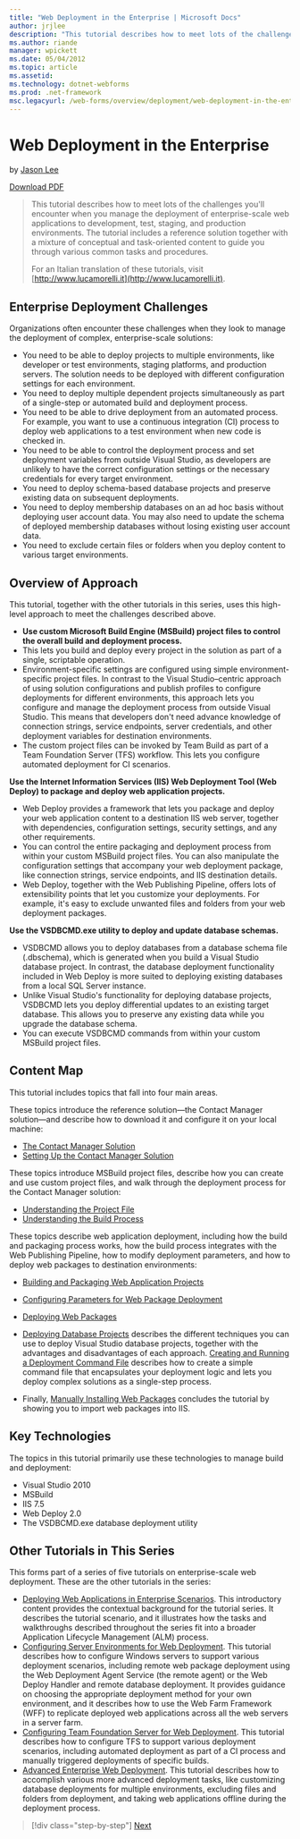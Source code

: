 ```yaml
---
title: "Web Deployment in the Enterprise | Microsoft Docs"
author: jrjlee
description: "This tutorial describes how to meet lots of the challenges you&#x27;ll encounter when you manage the deployment of enterprise-scale web applications to devel..."
ms.author: riande
manager: wpickett
ms.date: 05/04/2012
ms.topic: article
ms.assetid: 
ms.technology: dotnet-webforms
ms.prod: .net-framework
msc.legacyurl: /web-forms/overview/deployment/web-deployment-in-the-enterprise/web-deployment-in-the-enterprise
---
```

Web Deployment in the Enterprise
====================
by [Jason Lee](https://github.com/jrjlee)

[Download PDF](https://msdnshared.blob.core.windows.net/media/MSDNBlogsFS/prod.evol.blogs.msdn.com/CommunityServer.Blogs.Components.WeblogFiles/00/00/00/63/56/8130.DeployingWebAppsInEnterpriseScenarios.pdf)

> This tutorial describes how to meet lots of the challenges you&#x27;ll encounter when you manage the deployment of enterprise-scale web applications to development, test, staging, and production environments. The tutorial includes a reference solution together with a mixture of conceptual and task-oriented content to guide you through various common tasks and procedures.
> 
> For an Italian translation of these tutorials, visit [http://www.lucamorelli.it](http://www.lucamorelli.it).


## Enterprise Deployment Challenges

Organizations often encounter these challenges when they look to manage the deployment of complex, enterprise-scale solutions:

- You need to be able to deploy projects to multiple environments, like developer or test environments, staging platforms, and production servers. The solution needs to be deployed with different configuration settings for each environment.
- You need to deploy multiple dependent projects simultaneously as part of a single-step or automated build and deployment process.
- You need to be able to drive deployment from an automated process. For example, you want to use a continuous integration (CI) process to deploy web applications to a test environment when new code is checked in.
- You need to be able to control the deployment process and set deployment variables from outside Visual Studio, as developers are unlikely to have the correct configuration settings or the necessary credentials for every target environment.
- You need to deploy schema-based database projects and preserve existing data on subsequent deployments.
- You need to deploy membership databases on an ad hoc basis without deploying user account data. You may also need to update the schema of deployed membership databases without losing existing user account data.
- You need to exclude certain files or folders when you deploy content to various target environments.

## Overview of Approach

This tutorial, together with the other tutorials in this series, uses this high-level approach to meet the challenges described above.

- **Use custom Microsoft Build Engine (MSBuild) project files to control the overall build and deployment process.**
- This lets you build and deploy every project in the solution as part of a single, scriptable operation.
- Environment-specific settings are configured using simple environment-specific project files. In contrast to the Visual Studio–centric approach of using solution configurations and publish profiles to configure deployments for different environments, this approach lets you configure and manage the deployment process from outside Visual Studio. This means that developers don&#x27;t need advance knowledge of connection strings, service endpoints, server credentials, and other deployment variables for destination environments.
- The custom project files can be invoked by Team Build as part of a Team Foundation Server (TFS) workflow. This lets you configure automated deployment for CI scenarios.

**Use the Internet Information Services (IIS) Web Deployment Tool (Web Deploy) to package and deploy web application projects.**

- Web Deploy provides a framework that lets you package and deploy your web application content to a destination IIS web server, together with dependencies, configuration settings, security settings, and any other requirements.
- You can control the entire packaging and deployment process from within your custom MSBuild project files. You can also manipulate the configuration settings that accompany your web deployment package, like connection strings, service endpoints, and IIS destination details.
- Web Deploy, together with the Web Publishing Pipeline, offers lots of extensibility points that let you customize your deployments. For example, it&#x27;s easy to exclude unwanted files and folders from your web deployment packages.

**Use the VSDBCMD.exe utility to deploy and update database schemas.**

- VSDBCMD allows you to deploy databases from a database schema file (.dbschema), which is generated when you build a Visual Studio database project. In contrast, the database deployment functionality included in Web Deploy is more suited to deploying existing databases from a local SQL Server instance.
- Unlike Visual Studio&#x27;s functionality for deploying database projects, VSDBCMD lets you deploy differential updates to an existing target database. This allows you to preserve any existing data while you upgrade the database schema.
- You can execute VSDBCMD commands from within your custom MSBuild project files.

## Content Map

This tutorial includes topics that fall into four main areas.

These topics introduce the reference solution&#x2014;the Contact Manager solution&#x2014;and describe how to download it and configure it on your local machine:

- [The Contact Manager Solution](the-contact-manager-solution.md)
- [Setting Up the Contact Manager Solution](setting-up-the-contact-manager-solution.md)

These topics introduce MSBuild project files, describe how you can create and use custom project files, and walk through the deployment process for the Contact Manager solution:

- [Understanding the Project File](understanding-the-project-file.md)
- [Understanding the Build Process](understanding-the-build-process.md)

These topics describe web application deployment, including how the build and packaging process works, how the build process integrates with the Web Publishing Pipeline, how to modify deployment parameters, and how to deploy web packages to destination environments:

- [Building and Packaging Web Application Projects](building-and-packaging-web-application-projects.md)
- [Configuring Parameters for Web Package Deployment](configuring-parameters-for-web-package-deployment.md)
- [Deploying Web Packages](deploying-web-packages.md)

- [Deploying Database Projects](deploying-database-projects.md) describes the different techniques you can use to deploy Visual Studio database projects, together with the advantages and disadvantages of each approach. [Creating and Running a Deployment Command File](creating-and-running-a-deployment-command-file.md) describes how to create a simple command file that encapsulates your deployment logic and lets you deploy complex solutions as a single-step process.
- Finally, [Manually Installing Web Packages](manually-installing-web-packages.md) concludes the tutorial by showing you to import web packages into IIS.

## Key Technologies

The topics in this tutorial primarily use these technologies to manage build and deployment:

- Visual Studio 2010
- MSBuild
- IIS 7.5
- Web Deploy 2.0
- The VSDBCMD.exe database deployment utility

## Other Tutorials in This Series

This forms part of a series of five tutorials on enterprise-scale web deployment. These are the other tutorials in the series:

- [Deploying Web Applications in Enterprise Scenarios](../deploying-web-applications-in-enterprise-scenarios/deploying-web-applications-in-enterprise-scenarios.md). This introductory content provides the contextual background for the tutorial series. It describes the tutorial scenario, and it illustrates how the tasks and walkthroughs described throughout the series fit into a broader Application Lifecycle Management (ALM) process.
- [Configuring Server Environments for Web Deployment](../configuring-server-environments-for-web-deployment/configuring-server-environments-for-web-deployment.md). This tutorial describes how to configure Windows servers to support various deployment scenarios, including remote web package deployment using the Web Deployment Agent Service (the remote agent) or the Web Deploy Handler and remote database deployment. It provides guidance on choosing the appropriate deployment method for your own environment, and it describes how to use the Web Farm Framework (WFF) to replicate deployed web applications across all the web servers in a server farm.
- [Configuring Team Foundation Server for Web Deployment](../configuring-team-foundation-server-for-web-deployment/configuring-team-foundation-server-for-web-deployment.md). This tutorial describes how to configure TFS to support various deployment scenarios, including automated deployment as part of a CI process and manually triggered deployments of specific builds.
- [Advanced Enterprise Web Deployment](../advanced-enterprise-web-deployment/advanced-enterprise-web-deployment.md). This tutorial describes how to accomplish various more advanced deployment tasks, like customizing database deployments for multiple environments, excluding files and folders from deployment, and taking web applications offline during the deployment process.

>[!div class="step-by-step"]
[Next](the-contact-manager-solution.md)